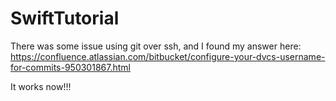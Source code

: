 # SwiftTutorial


There was some issue using git over ssh, and I found my answer here: https://confluence.atlassian.com/bitbucket/configure-your-dvcs-username-for-commits-950301867.html

It works now!!!